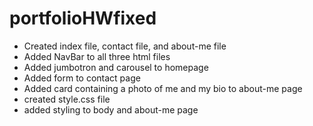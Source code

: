 # portfolioHWfixed
* Created index file, contact file, and about-me file
* Added NavBar to all three html files
* Added jumbotron and carousel to homepage
* Added form to contact page
* Added card containing a photo of me and my bio to about-me page
* created style.css file
* added styling to body and about-me page
